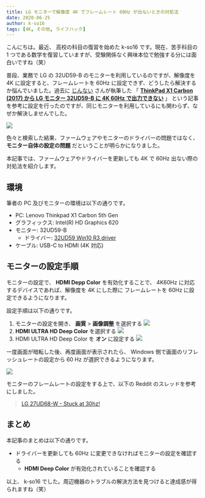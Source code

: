 ```yaml
---
title: LG モニターで解像度 4K でフレームレート 60Hz が出ないときの対処法
date: 2020-06-25
author: k-so16
tags: [4K, その他, ライフハック]
---
```


こんにちは。最近、 高校の科目の復習を始めた k-so16 です。現在、苦手科目の 1 つである数学を復習していますが、受験関係なく興味本位で勉強する分には面白いですね（笑）

普段、業務で LG の 32UD59-B のモニターを利用しているのですが、解像度を 4K に設定すると、フレームレートを 60Hz に設定できず、どうしたら解決するか悩んでいました。過去に [じんない](/category/articles-jinnai-wrote/) さんが執筆した 「 **[ThinkPad X1 Carbon (2017) から LG モニター 32UD59-B に 4K 60Hz で出力できない](/can-not-output-4k-60hz-with-32ud59/)** 」 という記事を参考に設定を行ったのですが、同じモニターを利用しているにも関わらず、なぜか解決しませんでした。

![](images/lg-4k-monitor-frame-late-settings-1.png)

色々と検索した結果、ファームウェアやモニターのドライバーの問題ではなく、 **モニター自体の設定の問題** だということが明らかになりました。

本記事では、ファームウェアやドライバーを更新しても 4K で 60Hz 出ない際の対処法を紹介します。

## 環境

筆者の PC 及びモニターの環境は以下の通りです。

- PC: Lenovo Thinkpad X1 Carbon 5th Gen
- グラフィックス: Intel(R) HD Graphics 620
- モニター: 32UD59-B
    - ドライバー: [32UD59 Win10 R3 driver](https://www.lg.com/jp/support/support-product/lg-32UD59-B#softwareUpdate)
- ケーブル: USB-C to HDMI (4K 対応)

## モニターの設定手順

モニターの設定で、 **HDMI Depp Color** を有効化することで、 4K60Hz に対応するデバイスであれば、解像度を 4K にした際に フレームレートを 60Hz に設定できるようになります。

設定手順は以下の通りです。

1. モニターの設定を開き、 **画質** &gt; **画像調整** を選択する
![](images/lg-4k-monitor-frame-late-settings-2.jpg)
1. **HDMI ULTRA HD Deep Color** を選択する
![](images/lg-4k-monitor-frame-late-settings-3.jpg)
1. HDMI ULTRA HD Deep Color を **オン** に設定する
![](images/lg-4k-monitor-frame-late-settings-4.jpg)

一度画面が暗転した後、再度画面が表示されたら、 Windows 側で画面のリフレッシュレートの設定から 60 Hz が選択できるようになります。


![](images/lg-4k-monitor-frame-late-settings-5.png)

モニターのフレームレートの設定をする上で、以下の Reddit のスレッドを参考にしました。

> [LG 27UD68-W - Stuck at 30hz!](https://www.reddit.com/r/Monitors/comments/6lzdx7/lg_27ud68w_stuck_at_30hz/)

## まとめ
本記事のまとめは以下の通りです。

- ドライバーを更新しても 60Hz に変更できなければモニターの設定を確認する
    - **HDMI Deep Color** が有効化されていることを確認する

以上、 k-so16 でした。周辺機器のトラブルの解決方法を見つけると達成感が得られますね（笑）